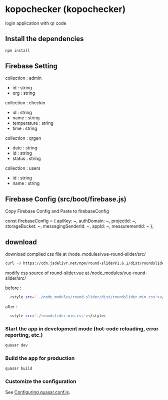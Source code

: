 # kopochecker (kopochecker)

login application with qr code

## Install the dependencies
```bash
npm install
```
## Firebase Setting
collection : admin
 - id : string
 - org : string

collection : checkin
 - id : string
 - name : string
 - temperature : string
 - time : string

collection : qrgen
 - date : string
 - id : string
 - status : string

collection : users
 - id : string
 - name : string

## Firebase Config (src/boot/firebase.js)
Copy Firebase Config and Paste to firebaseConfig

const firebaseConfig = {
    apiKey: ~,
    authDomain: ~,
    projectId: ~,
    storageBucket: ~,
    messagingSenderId: ~,
    appId: ~,
    measurementId: ~
  };

## download
download compiled css file at <project root folder>/node_modules/vue-round-slider/src/
```bash
curl -O https://cdn.jsdelivr.net/npm/round-slider@1.6.1/dist/roundslider.min.css
```
  
modify css source of round-slider.vue at <project root folder>/node_modules/vue-round-slider/src/
  
before :
```bash
  <style src='../node_modules/round-slider/dist/roundslider.min.css'></style>
```
after :
```bash  
  <style src='./roundslider.min.css'></style>
```


### Start the app in development mode (hot-code reloading, error reporting, etc.)
```bash
quasar dev
```


### Build the app for production
```bash
quasar build
```

### Customize the configuration
See [Configuring quasar.conf.js](https://v2.quasar.dev/quasar-cli/quasar-conf-js).
